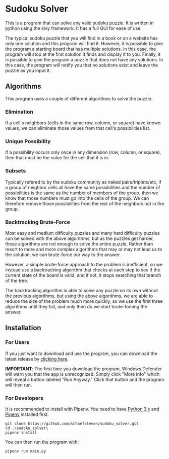 # Sudoku Solver

This is a program that can solve any valid sudoku puzzle. It is written in python using the kivy framework. It has a full GUI for ease of use.

The typical sudoku puzzle that you will find in a book or on a website has only one solution and this program will find it. However, it is possible to give the program a starting board that has multiple solutions. In this case, the program will stop at the first solution it finds and display it to you. Finally, it is possible to give the program a puzzle that does not have any solutions. In this case, the program will notify you that no solutions exist and leave the puzzle as you input it. 

## Algorithms

This program uses a couple of different algorithms to solve the puzzle. 

### Elimination

If a cell's neighbors (cells in the same row, column, or square) have known values, we can eliminate those values from that cell's possibilities list. 

### Unique Possibility 

If a possibility occurs only once in any dimension (row, column, or square), then that must be the value for the cell that it is in. 

### Subsets

Typically refered to by the sudoku community as naked pairs/triplets/etc, if a group of neighbor cells all have the same possibilities and the number of possibilities is the same as the number of members of the group, then we know that those numbers must go into the cells of the group. We can therefore remove those possibilities from the rest of the neighbors not in the group.

### Backtracking Brute-Force

Most easy and medium difficulty puzzles and many hard difficulty puzzles can be solved with the above algorithms, but as the puzzles get harder, these algorithms are not enough to solve the entire puzzle. Rather than resort to more and more complex algorithms that may or may not lead us to the solution, we can brute-force our way to the answer. 

However, a simple brute-force approach to the problem is inefficient, so we instead use a backtracking algorithm that checks at each step to see if the current state of the board is valid, and if not, it stops searching that branch of the tree. 

The backtracking algorithm is able to solve any puzzle on its own without the previous algorithms, but using the above algorithms, we are able to reduce the size of the problem much more quickly, so we use the first three algorithms until they fail, and only then do we start brute-forcing the answer. 

## Installation

### For Users

If you just want to download and use the program, you can download the latest release by [clicking here](https://github.com/schaefsteven/sudoku_solver/releases/download/Sudoku/SudokuSolver.exe).

**IMPORTANT**: The first time you download the program, Windows Defender will warn you that the app is unrecognized. Simply click "More info" which will reveal a button labeled "Run Anyway." Click that button and the program will then run. 

### For Developers
It is recommended to install with Pipenv. You need to have [Python 3.x](https://wiki.python.org/moin/BeginnersGuide/Download) and [Pipenv](https://pypi.org/project/pipenv/) installed first.
```
git clone https://github.com/schaefsteven/sudoku_solver.git
cd .\sudoku_solver\
pipenv install
```
You can then run the program with:
```
pipenv run main.py
```
